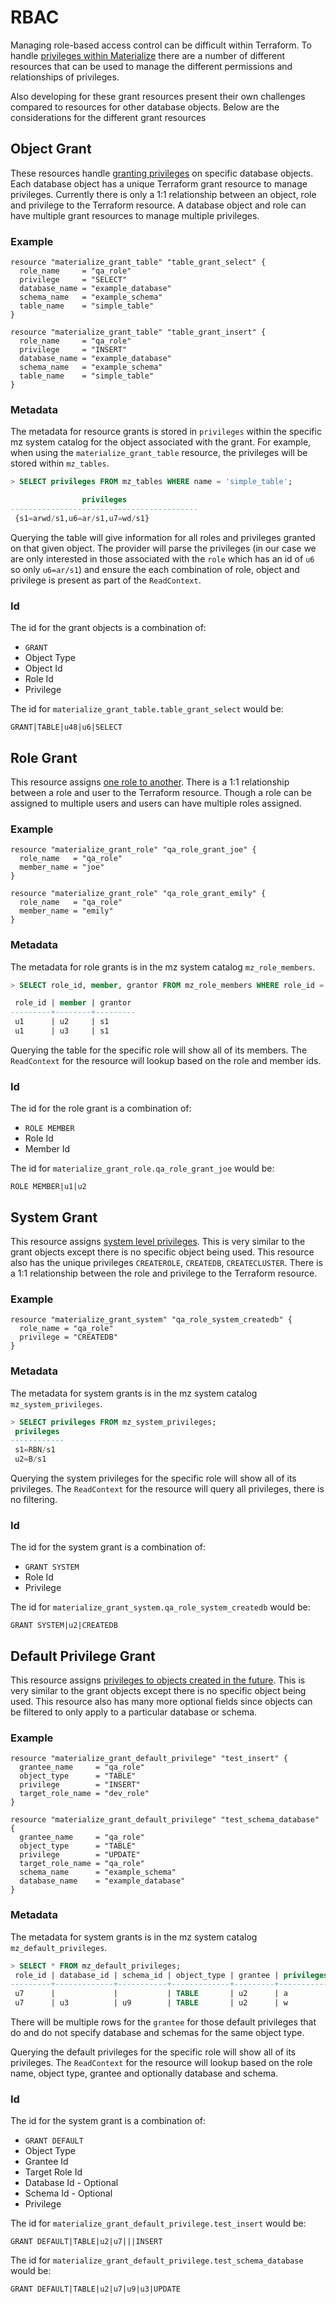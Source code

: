 # RBAC

Managing role-based access control can be difficult within Terraform. To handle [privileges within Materialize](https://materialize.com/docs/manage/access-control/) there are a number of different resources that can be used to manage the different permissions and relationships of privileges.

Also developing for these grant resources present their own challenges compared to resources for other database objects. Below are the considerations for the different grant resources


## Object Grant

These resources handle [granting privileges](https://materialize.com/docs/sql/grant-privilege/) on specific database objects. Each database object has a unique Terraform grant resource to manage privileges. Currently there is only a 1:1 relationship between an object, role and privilege to the Terraform resource. A database object and role can have multiple grant resources to manage multiple privileges.

### Example
```hcl
resource "materialize_grant_table" "table_grant_select" {
  role_name     = "qa_role"
  privilege     = "SELECT"
  database_name = "example_database"
  schema_name   = "example_schema"
  table_name    = "simple_table"
}

resource "materialize_grant_table" "table_grant_insert" {
  role_name     = "qa_role"
  privilege     = "INSERT"
  database_name = "example_database"
  schema_name   = "example_schema"
  table_name    = "simple_table"
}
```

### Metadata
The metadata for resource grants is stored in `privileges` within the specific mz system catalog for the object associated with the grant. For example, when using the `materialize_grant_table` resource, the privileges will be stored within `mz_tables`.

```sql
> SELECT privileges FROM mz_tables WHERE name = 'simple_table';

                privileges
------------------------------------------
 {s1=arwd/s1,u6=ar/s1,u7=wd/s1}
```

Querying the table will give information for all roles and privileges granted on that given object. The provider will parse the privileges (in our case we are only interested in those associated with the `role` which has an id of `u6` so only `u6=ar/s1`) and ensure the each combination of role, object and privilege is present as part of the `ReadContext`.

### Id
The id for the grant objects is a combination of:
* `GRANT`
* Object Type
* Object Id
* Role Id
* Privilege

The id for `materialize_grant_table.table_grant_select` would be:
```
GRANT|TABLE|u48|u6|SELECT
```


## Role Grant

This resource assigns [one role to another](https://materialize.com/docs/sql/grant-role/). There is a 1:1 relationship between a role and user to the Terraform resource. Though a role can be assigned to multiple users and users can have multiple roles assigned.

### Example
```hcl
resource "materialize_grant_role" "qa_role_grant_joe" {
  role_name   = "qa_role"
  member_name = "joe"
}

resource "materialize_grant_role" "qa_role_grant_emily" {
  role_name   = "qa_role"
  member_name = "emily"
}
```

### Metadata
The metadata for role grants is in the mz system catalog `mz_role_members`.

```sql
> SELECT role_id, member, grantor FROM mz_role_members WHERE role_id = 'u1';

 role_id | member | grantor
---------+--------+---------
 u1      | u2     | s1
 u1      | u3     | s1
```

Querying the table for the specific role will show all of its members. The `ReadContext` for the resource will lookup based on the role and member ids.

### Id
The id for the role grant is a combination of:
* `ROLE MEMBER`
* Role Id
* Member Id

The id for `materialize_grant_role.qa_role_grant_joe` would be:
```
ROLE MEMBER|u1|u2
```

## System Grant

This resource assigns [system level privileges](https://materialize.com/docs/sql/grant-privilege/). This is very similar to the grant objects except there is no specific object being used. This resource also has the unique privileges `CREATEROLE`, `CREATEDB`, `CREATECLUSTER`. There is a 1:1 relationship between the role and privilege to the Terraform resource.

### Example
```hcl
resource "materialize_grant_system" "qa_role_system_createdb" {
  role_name = "qa_role"
  privilege = "CREATEDB"
}
```

### Metadata
The metadata for system grants is in the mz system catalog `mz_system_privileges`.

```sql
> SELECT privileges FROM mz_system_privileges;
 privileges
------------
 s1=RBN/s1
 u2=B/s1
```

Querying the system privileges for the specific role will show all of its privileges. The `ReadContext` for the resource will query all privileges, there is no filtering.

### Id
The id for the system grant is a combination of:
* `GRANT SYSTEM`
* Role Id
* Privilege

The id for `materialize_grant_system.qa_role_system_createdb` would be:
```
GRANT SYSTEM|u2|CREATEDB
```

## Default Privilege Grant

This resource assigns [privileges to objects created in the future](https://materialize.com/docs/sql/alter-default-privileges/). This is very similar to the grant objects except there is no specific object being used. This resource also has many more optional fields since objects can be filtered to only apply to a particular database or schema.

### Example
```hcl
resource "materialize_grant_default_privilege" "test_insert" {
  grantee_name     = "qa_role"
  object_type      = "TABLE"
  privilege        = "INSERT"
  target_role_name = "dev_role"
}

resource "materialize_grant_default_privilege" "test_schema_database" {
  grantee_name     = "qa_role"
  object_type      = "TABLE"
  privilege        = "UPDATE"
  target_role_name = "qa_role"
  schema_name      = "example_schema"
  database_name    = "example_database"
}
```

### Metadata
The metadata for system grants is in the mz system catalog `mz_default_privileges`.

```sql
> SELECT * FROM mz_default_privileges;
 role_id | database_id | schema_id | object_type | grantee | privileges
---------+-------------+-----------+-------------+---------+------------
 u7      |             |           | TABLE       | u2      | a
 u7      | u3          | u9        | TABLE       | u2      | w
```

There will be multiple rows for the `grantee` for those default privileges that do and do not specify database and schemas for the same object type.

Querying the default privileges for the specific role will show all of its privileges. The `ReadContext` for the resource will lookup based on the role name, object type, grantee and optionally database and schema.

### Id
The id for the system grant is a combination of:
* `GRANT DEFAULT`
* Object Type
* Grantee Id
* Target Role Id
* Database Id - Optional
* Schema Id - Optional
* Privilege

The id for `materialize_grant_default_privilege.test_insert` would be:
```
GRANT DEFAULT|TABLE|u2|u7|||INSERT
```

The id for `materialize_grant_default_privilege.test_schema_database` would be:
```
GRANT DEFAULT|TABLE|u2|u7|u9|u3|UPDATE
```